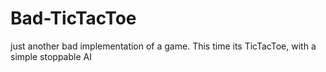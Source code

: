 # Bad-TicTacToe
just another bad implementation of a game. This time its TicTacToe, with a simple stoppable AI
